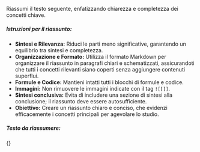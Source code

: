 Riassumi il testo seguente, enfatizzando chiarezza e completezza dei concetti chiave.

##### Istruzioni per il riassunto:

- **Sintesi e Rilevanza:** Riduci le parti meno significative, garantendo un equilibrio tra sintesi e completezza.
- **Organizzazione e Formato:** Utilizza il formato Markdown per organizzare il riassunto in paragrafi chiari e schematizzati, assicurandoti che tutti i concetti rilevanti siano coperti senza aggiungere contenuti superflui.
- **Formule e Codice:** Mantieni intatti tutti i blocchi di formule e codice.
- **Immagini:** Non rimuovere le immagini indicate con il tag `![[]]`.
- **Sintesi conclusiva:** Evita di includere una sezione di sintesi alla conclusione; il riassunto deve essere autosufficiente.
- **Obiettivo:** Creare un riassunto chiaro e conciso, che evidenzi efficacemente i concetti principali per agevolare lo studio.

##### Testo da riassumere:

{}
